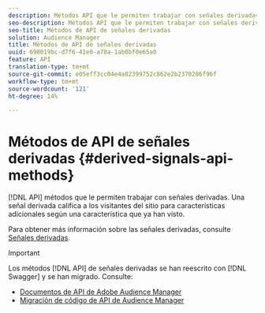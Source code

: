 ```yaml
---
description: Métodos API que le permiten trabajar con señales derivadas. Una señal derivada califica a los visitantes del sitio para características adicionales según una característica que ya han visto.
seo-description: Métodos API que le permiten trabajar con señales derivadas. Una señal derivada califica a los visitantes del sitio para características adicionales según una característica que ya han visto.
seo-title: Métodos de API de señales derivadas
solution: Audience Manager
title: Métodos de API de señales derivadas
uuid: 698019bc-d7f6-41e0-a78a-1ab0bf0e65a0
feature: API
translation-type: tm+mt
source-git-commit: e05eff3cc04e4a82399752c862e2b2370286f96f
workflow-type: tm+mt
source-wordcount: '121'
ht-degree: 14%

---
```



# Métodos de API de señales derivadas {#derived-signals-api-methods}

[!DNL API] métodos que le permiten trabajar con señales derivadas. Una señal derivada califica a los visitantes del sitio para características adicionales según una característica que ya han visto.

<!-- c_separator.xml -->

Para obtener más información sobre las señales derivadas, consulte [Señales derivadas](../../features/derived-signals.md).

>[!IMPORTANT]
>
>Los métodos [!DNL API] de señales derivadas se han reescrito con [!DNL Swagger] y se han migrado. Consulte:
>
>* [Documentos de API de Adobe Audience Manager](https://bank.demdex.com/portal/swagger/index.html)
>* [Migración de código de API de Audience Manager](../../api/api-swagger-migration.md)